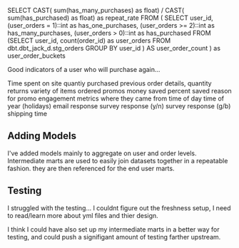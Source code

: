 SELECT 
  CAST( sum(has_many_purchases) as float) / CAST( sum(has_purchased) as float) as repeat_rate
FROM (
    SELECT 
      user_id,
      (user_orders = 1)::int as has_one_purchases,
      (user_orders >= 2)::int as has_many_purchases,
      (user_orders > 0)::int as has_purchased
    FROM (SELECT 
            user_id,
            count(order_id) as user_orders
          FROM 
            dbt.dbt_jack_d.stg_orders
          GROUP BY 
            user_id
          ) AS user_order_count
    ) as user_order_buckets
  

Good indicators of a user who will purchase again...

  Time spent on site
  quantiy purchased
  previous order details, 
    quantity
    returns
    variety of items ordered
  promos
    money saved
    percent saved
    reason for promo
  engagement metrics
    where they came from 
    time of day
    time of year (holidays)
    email response
    survey response (y/n)
    survey response (g/b)
  shipping time

## Adding Models 
  I've added models mainly to aggregate on user and order levels. Intermediate marts are used to easily join datasets together in a repeatable fashion. they are then referenced for the end user marts.

## Testing
I struggled with the testing...  I couldnt figure out the freshness setup, I need to read/learn more about yml files and thier design.

I think I could have also set up my intermediate marts in a better way for testing, and could push a signifigant amount of testing farther upstream.